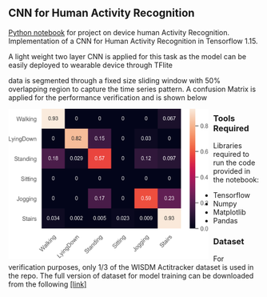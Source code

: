 ## CNN for Human Activity Recognition

<p>
<a href="https://github.com/yang12313/Human-activity-Detection/blob/f115161c1c4f0586073733e20d86672f9fa8ef3c/Activity%20Detection.ipynb">Python notebook</a> for project on device human Activity Recognition. Implementation of a CNN for Human Activity Recognition in Tensorflow 1.15</a>.
</p>
<p>A light weight two layer CNN is applied for this task as the model can be easily deployed to wearable device through TFlite</p>

<p>data is segmented through a fixed size sliding window with 50% overlapping region to capture the time series pattern. A confusion Matrix is applied for the performance verification and is shown below</p>
<p></p>
<img src="Confusion Matrix.png"
     alt="Markdown Monster icon"
     style="float: left; margin-right: 10px;" width="400" height="300" />

### Tools Required

Libraries required to run the code provided in the notebook:
* Tensorflow
* Numpy
* Matplotlib
* Pandas

### Dataset

For verification purposes, only 1/3 of the WISDM Actitracker dataset is used in the repo. The full version of dataset for model training can be downloaded from the following [[link]](http://www.cis.fordham.edu/wisdm/dataset.php)

